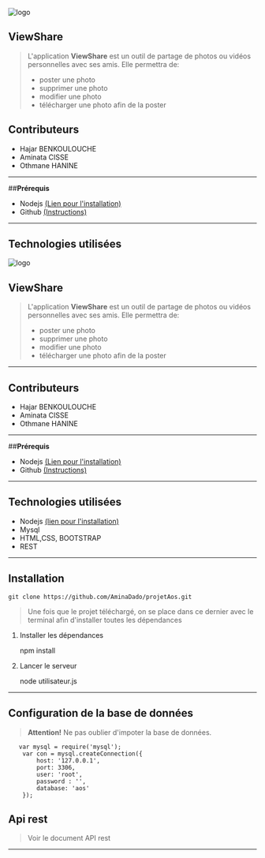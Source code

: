 ![logo](https://hal.archives-ouvertes.fr/UNIV-PARIS-SACLAY/public/logo_UP_saclay_final.png)

## **ViewShare**

> L'application  **ViewShare**  est un outil de partage de photos ou vidéos personnelles avec ses amis. Elle permettra de:
 >- <i class="icon-file"></i> poster une photo
> - <i class="icon-trash"></i>supprimer une photo
 >- <i class="icon-pencil"></i> modifier une photo
 >- <i class="icon-upload"></i>télécharger une photo afin de la poster


## **Contributeurs**

 - Hajar BENKOULOUCHE
 - Aminata CISSE
 - Othmane HANINE


----------
##**Prérequis**
 - Nodejs [(Lien pour l'installation)](https://nodejs.org/en/)
 - Github [(Instructions)](https://git-scm.com/downloads)

----------
## **Technologies utilisées**
![logo](https://hal.archives-ouvertes.fr/UNIV-PARIS-SACLAY/public/logo_UP_saclay_final.png)

## **ViewShare**

> L'application  **ViewShare**  est un outil de partage de photos ou vidéos personnelles avec ses amis. Elle permettra de:
 >- <i class="icon-file"></i> poster une photo
> - <i class="icon-trash"></i>supprimer une photo
 >- <i class="icon-pencil"></i> modifier une photo
 >- <i class="icon-upload"></i>télécharger une photo afin de la poster


----------


## **Contributeurs**

 - Hajar BENKOULOUCHE
 - Aminata CISSE
 - Othmane HANINE


----------
##**Prérequis**
 - Nodejs [(Lien pour l'installation)](https://nodejs.org/en/)
 - Github [(Instructions)](https://git-scm.com/downloads)

----------
## **Technologies utilisées**


 - Nodejs [(lien pour l'installation)](https://nodejs.org/en/)
 - Mysql
 - HTML,CSS, BOOTSTRAP
 - REST


----------
## **Installation**

    git clone https://github.com/AminaDado/projetAos.git
>Une fois que le projet téléchargé, on se place dans ce dernier avec le terminal afin d'installer toutes les dépendances

 1. Installer les dépendances
 
    npm install
    

 2. Lancer le serveur
 
    node utilisateur.js

----------
## **Configuration de la base de données**
> **Attention!** Ne pas oublier d'impoter la base de données.
   
   

       var mysql = require('mysql');
        var con = mysql.createConnection({
            host: '127.0.0.1',
            port: 3306,
        	user: 'root',
        	password : '',
            database: 'aos'
        });

## **Api rest**

>Voir le document API rest 
 ----------
